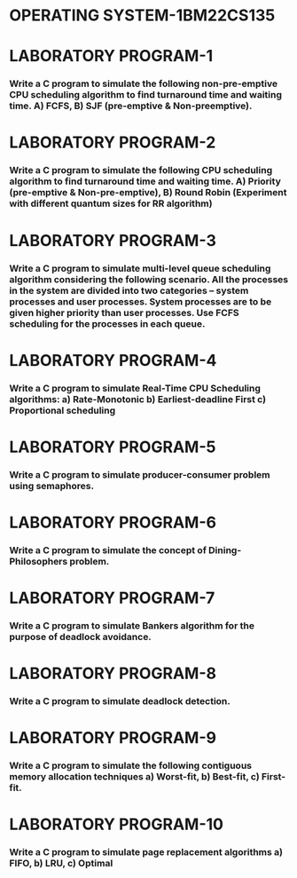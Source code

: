 # OPERATING SYSTEM-1BM22CS135
<h1>LABORATORY PROGRAM-1</h1>
<h3>Write a C program to simulate the following non-pre-emptive CPU scheduling algorithm to find turnaround time and waiting time.
A) FCFS, B) SJF (pre-emptive & Non-preemptive).</h3>
<h1>LABORATORY PROGRAM-2</h1>
<h3>Write a C program to simulate the following CPU scheduling algorithm to find turnaround time and waiting time.
A) Priority (pre-emptive & Non-pre-emptive), 
B) Round Robin (Experiment with different quantum sizes for RR algorithm)</h3>
<h1>LABORATORY PROGRAM-3</h1>
<h3>Write a C program to simulate multi-level queue scheduling algorithm considering the following scenario. All the processes in the system are divided into two categories – system processes and user processes. System processes are to be given higher priority than user processes. Use FCFS scheduling for the processes in each queue.</h3>
<h1>LABORATORY PROGRAM-4</h1>
<h3>Write a C program to simulate Real-Time CPU Scheduling algorithms:
a) Rate-Monotonic 
b) Earliest-deadline First
c) Proportional scheduling</h3>
<h1>LABORATORY PROGRAM-5</h1>
<h3>Write a C program to simulate producer-consumer problem using semaphores.</h3>
<h1>LABORATORY PROGRAM-6</h1>
<h3>Write a C program to simulate the concept of Dining-Philosophers problem.</h3>
<h1>LABORATORY PROGRAM-7</h1>
<h3>Write a C program to simulate Bankers algorithm for the purpose of deadlock avoidance.</h3>
<h1>LABORATORY PROGRAM-8</h1>
<h3>Write a C program to simulate deadlock detection.</h3>
<h1>LABORATORY PROGRAM-9</h1>
<h3>Write a C program to simulate the following contiguous memory allocation techniques
a) Worst-fit, b) Best-fit, c) First-fit.</h3>
<h1>LABORATORY PROGRAM-10</h1>
<h3>Write a C program to simulate page replacement algorithms a) FIFO, b) LRU, c) Optimal</h3>
